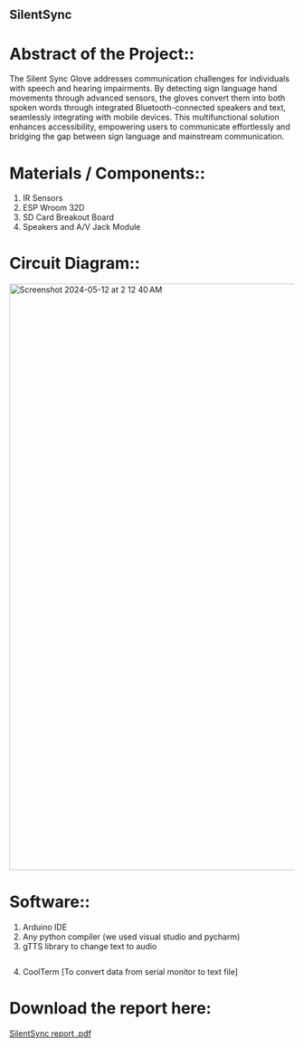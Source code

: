   ## SilentSync
# Abstract of the Project::
The Silent Sync Glove addresses communication challenges for individuals with speech and
hearing impairments. By detecting sign language hand movements through advanced sensors, the
gloves convert them into both spoken words through integrated Bluetooth-connected speakers and
text, seamlessly integrating with mobile devices. This multifunctional solution enhances
accessibility, empowering users to communicate effortlessly and bridging the gap between sign
language and mainstream communication.

# Materials / Components::
1. IR Sensors
2. ESP Wroom 32D
3. SD Card Breakout Board
4. Speakers and A/V Jack Module

# Circuit Diagram::
<img width="1037" alt="Screenshot 2024-05-12 at 2 12 40 AM" src="https://github.com/pemsherpa/SilentSync/assets/66767345/168d8e62-0dd0-43b9-a916-4c602b5694ec">

# Software::
1. Arduino IDE
2. Any python compiler (we used visual studio and pycharm)
3. gTTS library to change text to audio
   ```pip install gTTS
4. CoolTerm [To convert data from serial monitor to text file]








# Download the report here:
[SilentSync report .pdf](https://github.com/pemsherpa/SilentSync/files/15277614/SilentSync.report.pdf)
